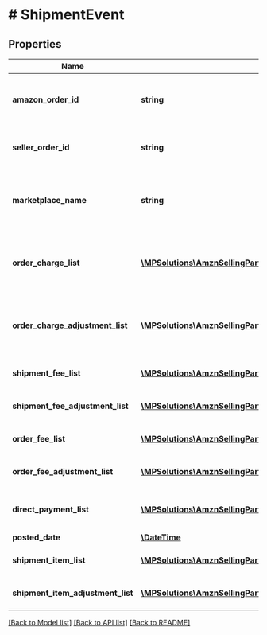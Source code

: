 # # ShipmentEvent

## Properties

Name | Type | Description | Notes
------------ | ------------- | ------------- | -------------
**amazon_order_id** | **string** | An Amazon-defined identifier for an order. | [optional]
**seller_order_id** | **string** | A seller-defined identifier for an order. | [optional]
**marketplace_name** | **string** | The name of the marketplace where the event occurred. | [optional]
**order_charge_list** | [**\MPSolutions\AmznSellingPartnerApi\Models\Finances\ChargeComponent[]**](ChargeComponent.md) | A list of charge information on the seller&#39;s account. | [optional]
**order_charge_adjustment_list** | [**\MPSolutions\AmznSellingPartnerApi\Models\Finances\ChargeComponent[]**](ChargeComponent.md) | A list of charge information on the seller&#39;s account. | [optional]
**shipment_fee_list** | [**\MPSolutions\AmznSellingPartnerApi\Models\Finances\FeeComponent[]**](FeeComponent.md) | A list of fee component information. | [optional]
**shipment_fee_adjustment_list** | [**\MPSolutions\AmznSellingPartnerApi\Models\Finances\FeeComponent[]**](FeeComponent.md) | A list of fee component information. | [optional]
**order_fee_list** | [**\MPSolutions\AmznSellingPartnerApi\Models\Finances\FeeComponent[]**](FeeComponent.md) | A list of fee component information. | [optional]
**order_fee_adjustment_list** | [**\MPSolutions\AmznSellingPartnerApi\Models\Finances\FeeComponent[]**](FeeComponent.md) | A list of fee component information. | [optional]
**direct_payment_list** | [**\MPSolutions\AmznSellingPartnerApi\Models\Finances\DirectPayment[]**](DirectPayment.md) | A list of direct payment information. | [optional]
**posted_date** | [**\DateTime**](\DateTime.md) |  | [optional]
**shipment_item_list** | [**\MPSolutions\AmznSellingPartnerApi\Models\Finances\ShipmentItem[]**](ShipmentItem.md) | A list of shipment items. | [optional]
**shipment_item_adjustment_list** | [**\MPSolutions\AmznSellingPartnerApi\Models\Finances\ShipmentItem[]**](ShipmentItem.md) | A list of shipment items. | [optional]

[[Back to Model list]](../../README.md#models) [[Back to API list]](../../README.md#endpoints) [[Back to README]](../../README.md)
